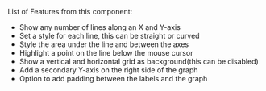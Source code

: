 List of Features from this component:
* Show any number of lines along an X and Y-axis
* Set a style for each line, this can be straight or curved
* Style the area under the line and between the axes
* Highlight a point on the line below the mouse cursor
* Show a vertical and horizontal grid as background(this can be disabled)
* Add a secondary Y-axis on the right side of the graph
* Option to add padding between the labels and the graph